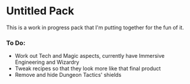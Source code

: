 Untitled Pack
=============

This is a work in progress pack that I'm putting together for the fun of it.


### To Do:

+ Work out Tech and Magic aspects, currently have Immersive Engineering and Wizardry
+ Tweak recipes so that they look more like that final product
+ Remove and hide Dungeon Tactics' shields